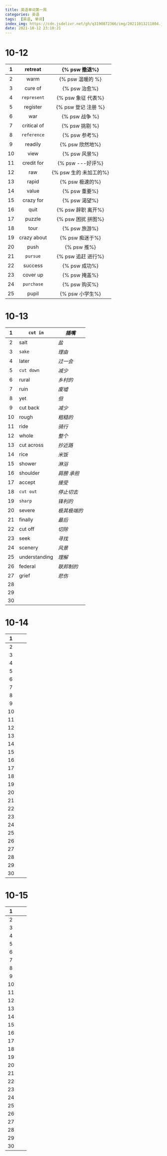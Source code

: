 ```yaml
---
title: 英语单词第一周
categories: 英语
tags:  [英语, 单词]
index_img: https://cdn.jsdelivr.net/gh/q3190872366/img/20211013211804.jpg
date: 2021-10-12 23:10:21
---
```


# 10-12

|  1   |   retreat   |     {% psw 撤退%}      |
| :--: | :---------: | :--------------------: |
|  2   |    warm     |    {% psw 温暖的 %}    |
|  3   |   cure of   |     {% psw 治愈%}      |
|  4   | `represent` |   {% psw 象征 代表%}   |
|  5   |  register   |  {% psw 登记  注册 %}  |
|  6   |     war     |     {% psw 战争 %}     |
|  7   | critical of |     {% psw 挑剔 %}     |
|  8   | `reference` |     {% psw 参考%}      |
|  9   |   readily   |    {% psw 欣然地%}     |
|  10  |    view     |     {% psw 风景%}      |
|  11  | credit for  |    {% psw ---好评%}    |
|  12  |     raw     | {% psw 生的 未加工的%} |
|  13  |    rapid    |    {% psw 极速的%}     |
|  14  |    value    |     {% psw 重要%}      |
|  15  |  crazy for  |     {% psw 渴望%}      |
|  16  |    quit     |   {% psw 辞职 离开%}   |
|  17  |   puzzle    |   {% psw 困扰 拼图%}   |
|  18  |    tour     |     {% psw 旅游%}      |
|  19  | crazy about |    {% psw 痴迷于%}     |
|  20  |    push     |      {% psw 推%}       |
|  21  |  `pursue`   |   {% psw 追赶 进行%}   |
|  22  |   success   |     {% psw 成功%}      |
|  23  |  cover up   |     {% psw 掩盖%}      |
|  24  | `purchase`  |     {% psw 购买%}      |
|  25  |    pupil    |    {% psw 小学生%}     |

# 10-13

|  1   | `cut in`      | *插嘴*       |
| :--: | ------------- | ------------ |
|  2   | salt          | *盐*         |
|  3   | `sake`        | *理由*       |
|  4   | later         | *过一会*     |
|  5   | `cut down`    | *减少*       |
|  6   | rural         | *乡村的*     |
|  7   | ruin          | *废墟*       |
|  8   | yet           | *但*         |
|  9   | cut back      | *减少*       |
|  10  | rough         | *粗糙的*     |
|  11  | ride          | *骑行*       |
|  12  | whole         | *整个*       |
|  13  | cut across    | *抄近路*     |
|  14  | rice          | *米饭*       |
|  15  | shower        | *淋浴*       |
|  16  | shoulder      | *肩膀 承担*  |
|  17  | accept        | *接受*       |
|  18  | `cut out`     | *停止切去*   |
|  19  | `sharp`       | *锋利的*     |
|  20  | severe        | *极其极端的* |
|  21  | finally       | *最后*       |
|  22  | cut off       | *切除*       |
|  23  | seek          | *寻找*       |
|  24  | scenery       | *风景*       |
|  25  | understanding | *理解*       |
|  26  | federal       | *联邦制的*   |
|  27  | grief         | *悲伤*       |
|  28  |               |              |
|  29  |               |              |
|  30  |               |              |

# 10-14

|  1   |      |      |
| :--: | ---- | ---- |
|  2   |      |      |
|  3   |      |      |
|  4   |      |      |
|  5   |      |      |
|  6   |      |      |
|  7   |      |      |
|  8   |      |      |
|  9   |      |      |
|  10  |      |      |
|  11  |      |      |
|  12  |      |      |
|  13  |      |      |
|  14  |      |      |
|  15  |      |      |
|  16  |      |      |
|  17  |      |      |
|  18  |      |      |
|  19  |      |      |
|  20  |      |      |
|  21  |      |      |
|  22  |      |      |
|  23  |      |      |
|  24  |      |      |
|  25  |      |      |
|  26  |      |      |
|  27  |      |      |
|  28  |      |      |
|  29  |      |      |
|  30  |      |      |

# 10-15

|  1   |      |      |
| :--: | ---- | ---- |
|  2   |      |      |
|  3   |      |      |
|  4   |      |      |
|  5   |      |      |
|  6   |      |      |
|  7   |      |      |
|  8   |      |      |
|  9   |      |      |
|  10  |      |      |
|  11  |      |      |
|  12  |      |      |
|  13  |      |      |
|  14  |      |      |
|  15  |      |      |
|  16  |      |      |
|  17  |      |      |
|  18  |      |      |
|  19  |      |      |
|  20  |      |      |
|  21  |      |      |
|  22  |      |      |
|  23  |      |      |
|  24  |      |      |
|  25  |      |      |
|  26  |      |      |
|  27  |      |      |
|  28  |      |      |
|  29  |      |      |
|  30  |      |      |

